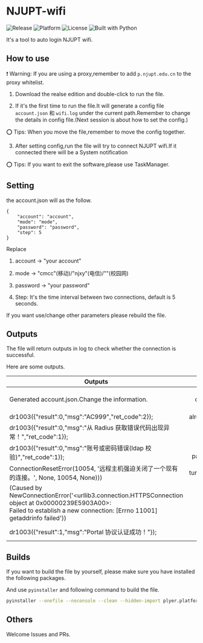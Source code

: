# NJUPT-wifi

![Release](https://img.shields.io/github/v/release/SeanDictionary/NJUPT-wifi) ![Platform](https://img.shields.io/badge/platform-Windows-green) ![License](https://img.shields.io/github/license/SeanDictionary/NJUPT-wifi) ![Built with Python](https://img.shields.io/badge/Built%20with-Python-blue?logo=python)

It's a tool to auto login NJUPT wifi.

## How to use

❗ Warning: If you are using a proxy,remember to add `p.njupt.edu.cn` to the proxy whitelist.

1. Download the realse edition and double-click to run the file.

2. If it's the first time to run the file.It will generate a config file `account.json` 和 `wifi.log` under the current path.Remember to change the details in config file.(Next session is about how to set the config.)

⭕ Tips: When you move the file,remember to move the config together.

3. After setting config,run the file will try to connect NJUPT wifi.If it connected there will be a System notification

⭕ Tips: If you want to exit the software,please use TaskManager.

## Setting

the account.json will as the follow.

```
{
    "account": "account",
    "mode": "mode",
    "password": "password",
    "step": 5
}
```

Replace

1. account → "your account"

2. mode → "cmcc"(移动)/"njxy"(电信)/""(校园网)

3. password → "your password"

4. Step: It's the time interval between two connections, default is 5 seconds.

If you want use/change other parameters please rebuild the file.

## Outputs

The file will return outputs in log to check whether the connection is successful.

Here are some outputs.

| Outputs                                                                                                                                                                           |             Meanings              | Status |
| --------------------------------------------------------------------------------------------------------------------------------------------------------------------------------- | :-------------------------------: | :----: |
| Generated account.json.Change the information.                                                                                                                                    | complete the config and run again |   ⭕   |
| dr1003({"result":0,"msg":"AC999","ret_code":2});                                                                                                                                  |         already connected         |   ✔    |
| dr1003({"result":0,"msg":"从 Radius 获取错误代码出现异常！","ret_code":1});                                                                                                       |            mode wrong             |   ❌   |
| dr1003({"result":0,"msg":"账号或密码错误(ldap 校验)","ret_code":1});                                                                                                              |     account or password wrong     |   ❌   |
| ConnectionResetError(10054, '远程主机强迫关闭了一个现有的连接。', None, 10054, None)))                                                                                            |        turn off your proxy        |   ❌   |
| (Caused by NewConnectionError('<urllib3.connection.HTTPSConnection object at 0x00000239E5903A00>:<br /> Failed to establish a new connection: [Errno 11001] getaddrinfo failed')) |     connect the correct wifi      |   ❌   |
| dr1003({"result":1,"msg":"Portal 协议认证成功！"});                                                                                                                               |       successfully connect        |   ✔    |

## Builds

If you want to build the file by yourself, please make sure you have installed the following packages.

And use `pyinstaller` and following command to build the file.

```bash
pyinstaller --onefile --noconsole --clean --hidden-import plyer.platforms.win.notification wifi.py
```

## Others

Welcome Issues and PRs.
